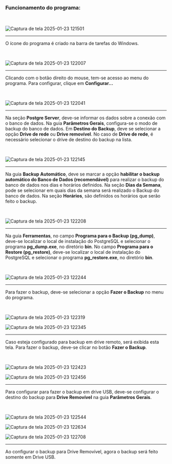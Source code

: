 <h3>Funcionamento do programa:</h3>

<br>

![Captura de tela 2025-01-23 121501](https://github.com/user-attachments/assets/ef9e740d-2f68-40f1-9ad7-d1082703b65d)

<hr>

O ícone do programa é criado na barra de tarefas do Windows.

<br>

![Captura de tela 2025-01-23 122007](https://github.com/user-attachments/assets/1769051b-d820-40c0-b67f-7f36ae1076c6)

<hr>

Clicando com o botão direito do mouse, tem-se acesso ao menu do programa. Para configurar, clique em <b>Configurar...</b>

<br>

![Captura de tela 2025-01-23 122041](https://github.com/user-attachments/assets/5595d2ef-b714-4e14-abe9-587d4c152b62)

<hr>

Na seção <b>Postgre Server</b>, deve-se informar os dados sobre a conexão com o banco de dados. Na guia <b>Parâmetros Gerais</b>, configura-se o modo de backup do banco de dados. Em <b>Destino do Backup</b>, deve se selecionar a opção <b>Drive de rede</b> ou <b>Drive removível</b>. No caso de <b>Drive de rede</b>, é necessário selecionar o drive de destino do backup na lista.

<br>

![Captura de tela 2025-01-23 122145](https://github.com/user-attachments/assets/766ad957-5d42-402d-a554-935eafb3c453)

<hr>

Na guia <b>Backup Automático</b>, deve se marcar a opção <b>habilitar o backup automático do Banco de Dados (recomendável)</b> para realizar o backup do banco de dados nos dias e horários definidos. Na seção <b>Dias da Semana</b>, pode se selecionar em quais dias da semana será realizado o Backup do banco de dados. Na seção <b>Horários</b>, são definidos os horários que serão feito o backup.

<br>

![Captura de tela 2025-01-23 122208](https://github.com/user-attachments/assets/b9377eb3-f7f9-431b-9fa8-01b7591ac0f9)

<hr>

Na guia <b>Ferramentas</b>, no campo <b>Programa para o Backup (pg_dump)</b>, deve-se localizar o local de instalação do PostgreSQL e selecionar o programa <b>pg_dump.exe</b>, no diretório <b>bin</b>. No campo <b>Programa para o Restore (pg_restore)</b>, deve-se localizar o local de instalação do PostgreSQL e selecionar o programa <b>pg_restore.exe</b>, no diretório <b>bin</b>.

<br>

![Captura de tela 2025-01-23 122244](https://github.com/user-attachments/assets/d2942588-cd21-4ac7-88ff-78a1744ce0b3)

<hr>

Para fazer o backup, deve-se selecionar a opção <b>Fazer o Backup</b> no menu do programa.

<br>

![Captura de tela 2025-01-23 122319](https://github.com/user-attachments/assets/a9cf4042-3d37-47e6-94ab-9a2069dc19e8)

![Captura de tela 2025-01-23 122345](https://github.com/user-attachments/assets/228cd1c0-a27d-47cd-b463-6f3f0d9585c9)

<hr>

Caso esteja configurado para backup em drive remoto, será exibida esta tela. Para fazer o backup, deve-se clicar no botão <b>Fazer o Backup</b>.

<br>

![Captura de tela 2025-01-23 122423](https://github.com/user-attachments/assets/0b1d11dd-1fa7-4c00-bb29-1fb444c0688c)

![Captura de tela 2025-01-23 122456](https://github.com/user-attachments/assets/7e306768-35f6-4b43-9c89-df84e3d83e06)

<hr>

Para configurar para fazer o backup em drive USB, deve-se configurar o destino do backup para <b>Drive Removível</b> na guia <b>Parâmetros Gerais</b>.

<br>

![Captura de tela 2025-01-23 122544](https://github.com/user-attachments/assets/674ec696-f51d-4363-84dd-715e17c3b9de)

![Captura de tela 2025-01-23 122634](https://github.com/user-attachments/assets/95e23017-0445-4c02-9205-b44d3da3d16f)

![Captura de tela 2025-01-23 122708](https://github.com/user-attachments/assets/7db744e0-76fd-495b-a3bd-3e77dd800cd7)

<hr>

Ao configurar o backup para Drive Removível, agora o backup será feito somente em Drive USB.
